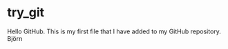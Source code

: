 try_git
=======
Hello GitHub. This is my first file that I have added to my GitHub repository.
Björn
